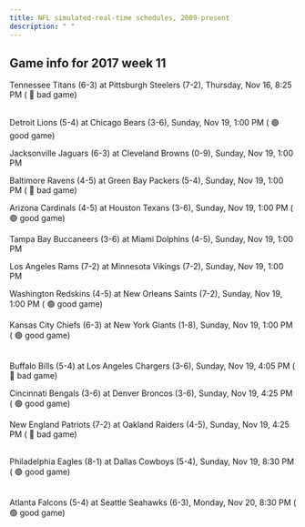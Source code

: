 ```yaml
---
title: NFL simulated-real-time schedules, 2009-present
description: " "
---
```


## Game info for 2017 week 11
Tennessee Titans (6-3) at Pittsburgh Steelers (7-2), Thursday, Nov 16, 8:25 PM (	:red_circle: bad game)

<br/>Detroit Lions (5-4) at Chicago Bears (3-6), Sunday, Nov 19, 1:00 PM (	:green_circle: good game)

Jacksonville Jaguars (6-3) at Cleveland Browns (0-9), Sunday, Nov 19, 1:00 PM

Baltimore Ravens (4-5) at Green Bay Packers (5-4), Sunday, Nov 19, 1:00 PM (	:red_circle: bad game)

Arizona Cardinals (4-5) at Houston Texans (3-6), Sunday, Nov 19, 1:00 PM (	:green_circle: good game)

Tampa Bay Buccaneers (3-6) at Miami Dolphins (4-5), Sunday, Nov 19, 1:00 PM

Los Angeles Rams (7-2) at Minnesota Vikings (7-2), Sunday, Nov 19, 1:00 PM

Washington Redskins (4-5) at New Orleans Saints (7-2), Sunday, Nov 19, 1:00 PM (	:green_circle: good game)

Kansas City Chiefs (6-3) at New York Giants (1-8), Sunday, Nov 19, 1:00 PM (	:green_circle: good game)

<br/>Buffalo Bills (5-4) at Los Angeles Chargers (3-6), Sunday, Nov 19, 4:05 PM (	:red_circle: bad game)

Cincinnati Bengals (3-6) at Denver Broncos (3-6), Sunday, Nov 19, 4:25 PM (	:green_circle: good game)

New England Patriots (7-2) at Oakland Raiders (4-5), Sunday, Nov 19, 4:25 PM (	:red_circle: bad game)

<br/>Philadelphia Eagles (8-1) at Dallas Cowboys (5-4), Sunday, Nov 19, 8:30 PM (	:green_circle: good game)

<br/>Atlanta Falcons (5-4) at Seattle Seahawks (6-3), Monday, Nov 20, 8:30 PM (	:green_circle: good game)

